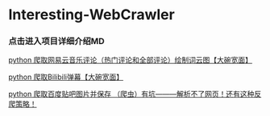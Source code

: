 # Interesting-WebCrawler
### 点击进入项目详细介绍MD
[python 爬取网易云音乐评论（热门评论和全部评论）绘制词云图【大碗宽面】](https://blog.csdn.net/qq_38534107/article/details/89504702)

[python 爬取Bilibili弹幕【大碗宽面】](https://blog.csdn.net/qq_38534107/article/details/89503400)

[python 爬取百度贴吧图片并保存 （爬虫）有坑———解析不了网页！还有这种反爬策略！](https://blog.csdn.net/qq_38534107/article/details/89690566)


